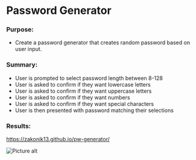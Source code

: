 
# Password Generator

### Purpose:

   * Create a password generator that creates random password based on user input.

### Summary:

   * User is prompted to select password length between 8-128
   * User is asked to confirm if they want lowercase letters
   * User is asked to confirm if they want uppercase letters
   * User is asked to confirm if they want numbers
   * User is asked to confirm if they want special characters
   * User is then presented with password matching their selections


### Results:

   https://zakonik13.github.io/pw-generator/

![Picture alt](https://www.webpagescreenshot.info/image-url/tgwFwpDxu "Password Generator")
